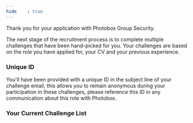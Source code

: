 ```yaml
---
hide    : true
---
```


Thank you for your application with Photobox Group Security.

The next stage of the recruitment process is to complete multiple challenges that have been hand-picked for you. Your challenges are based on the role you have applied for, your CV and your previous experience.


### Unique ID

You'll have been provided with a unique ID in the subject line of your challenge email, this allows you to remain anonymous during your participation in these challenges, please reference this ID in any communication about this role with Photobox.

### Your Current Challenge List